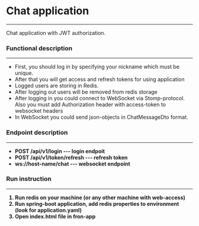 # Chat application
---
Chat application with JWT authorization.

### Functional description
---
- First, you should log in by specifying your nickname which must be unique.
- After that you will get access and refresh tokens for using application
- Logged users are storing in Redis.
- After logging out users will be removed from redis storage
- After logging in you could connect to WebSocket via Stomp-protocol. Also you must add Authorization header with 
  access-token to websocket headers
- In WebSocket you could send json-objects in ChatMessageDto format.

### Endpoint description
---
- <b>POST /api/v1/login --- login endpoit 
- <b>POST /api/v1/token/refresh --- refresh token
- <b>ws://host-name/chat --- websocket endpoint

### Run instruction
---
1. Run redis on your machine (or any other machine with web-access)
2. Run spring-boot application, add redis properties to environment (look for application.yaml)
3. Open index.html file in fron-app